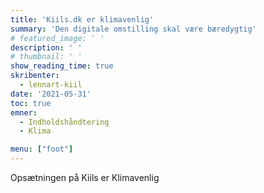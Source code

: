 ```yaml
---
title: 'Kiils.dk er klimavenlig'
summary: 'Den digitale omstilling skal være bæredygtig'
# featured_image: ' '
description: ' '
# thumbnail: ' '
show_reading_time: true
skribenter:
  - lennart-kiil
date: '2021-05-31'
toc: true
emner:
  - Indholdshåndtering
  - Klima

menu: ["foot"]
---
```



Opsætningen på Kiils er Klimavenlig


<div id="wcb" class="carbonbadge"></div>
<script src="https://unpkg.com/website-carbon-badges@1.1.1/b.min.js" defer></script>
